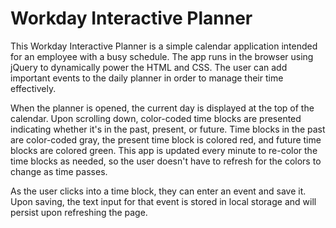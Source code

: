 # Workday Interactive Planner

 This Workday Interactive Planner is a simple calendar application intended for an employee with a busy schedule. The app runs in the browser using jQuery to dynamically power the HTML and CSS. The user can add important events to the daily planner in order to manage their time effectively.

 When the planner is opened, the current day is displayed at the top of the calendar. Upon scrolling down, color-coded time blocks are presented indicating whether it's in the past, present, or future. Time blocks in the past are color-coded gray, the present time block is colored red, and future time blocks are colored green. This app is updated every minute to re-color the time blocks as needed, so the user doesn't have to refresh for the colors to change as time passes.

 As the user clicks into a time block, they can enter an event and save it. Upon saving, the text input for that event is stored in local storage and will persist upon refreshing the page.


